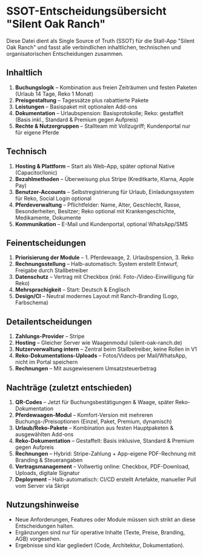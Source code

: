 # SSOT-Entscheidungsübersicht "Silent Oak Ranch"

Diese Datei dient als Single Source of Truth (SSOT) für die Stall-App "Silent Oak Ranch" und fasst alle verbindlichen inhaltlichen, technischen und organisatorischen Entscheidungen zusammen.

## Inhaltlich

1. **Buchungslogik** – Kombination aus freien Zeiträumen und festen Paketen (Urlaub 14 Tage, Reko 1 Monat)
2. **Preisgestaltung** – Tagessätze plus rabattierte Pakete
3. **Leistungen** – Basispaket mit optionalen Add-ons
4. **Dokumentation** – Urlaubspension: Basisprotokolle; Reko: gestaffelt (Basis inkl., Standard & Premium gegen Aufpreis)
5. **Rechte & Nutzergruppen** – Stallteam mit Vollzugriff; Kundenportal nur für eigene Pferde

## Technisch

1. **Hosting & Plattform** – Start als Web-App, später optional Native (Capacitor/Ionic)
2. **Bezahlmethoden** – Überweisung plus Stripe (Kreditkarte, Klarna, Apple Pay)
3. **Benutzer-Accounts** – Selbstregistrierung für Urlaub, Einladungssystem für Reko, Social Login optional
4. **Pferdeverwaltung** – Pflichtfelder: Name, Alter, Geschlecht, Rasse, Besonderheiten, Besitzer; Reko optional mit Krankengeschichte, Medikamente, Dokumente
5. **Kommunikation** – E-Mail und Kundenportal, optional WhatsApp/SMS

## Feinentscheidungen

1. **Priorisierung der Module** – 1. Pferdewaage, 2. Urlaubspension, 3. Reko
2. **Rechnungsstellung** – Halb-automatisch: System erstellt Entwurf, Freigabe durch Stallbetreiber
3. **Datenschutz** – Vertrag mit Checkbox (inkl. Foto-/Video-Einwilligung für Reko)
4. **Mehrsprachigkeit** – Start: Deutsch & Englisch
5. **Design/CI** – Neutral modernes Layout mit Ranch-Branding (Logo, Farbschema)

## Detailentscheidungen

1. **Zahlungs-Provider** – Stripe
2. **Hosting** – Gleicher Server wie Waagenmodul (silent-oak-ranch.de)
3. **Nutzerverwaltung intern** – Zentral beim Stallbetreiber, keine Rollen in V1
4. **Reko-Dokumentations-Uploads** – Fotos/Videos per Mail/WhatsApp, nicht im Portal speichern
5. **Rechnungen** – Mit ausgewiesenem Umsatzsteuerbetrag

## Nachträge (zuletzt entschieden)

1. **QR-Codes** – Jetzt für Buchungsbestätigungen & Waage, später Reko-Dokumentation
2. **Pferdewaagen-Modul** – Komfort-Version mit mehreren Buchungs-/Preisoptionen (Einzel, Paket, Premium, dynamisch)
3. **Urlaub/Reko-Pakete** – Kombination aus festen Hauptpaketen & ausgewählten Add-ons
4. **Reko-Dokumentation** – Gestaffelt: Basis inklusive, Standard & Premium gegen Aufpreis
5. **Rechnungen** – Hybrid: Stripe-Zahlung + App-eigene PDF-Rechnung mit Branding & Steuerangaben
6. **Vertragsmanagement** – Vollwertig online: Checkbox, PDF-Download, Uploads, digitale Signatur
7. **Deployment** – Halb-automatisch: CI/CD erstellt Artefakte, manueller Pull vom Server via Skript

## Nutzungshinweise

- Neue Anforderungen, Features oder Module müssen sich strikt an diese Entscheidungen halten.
- Ergänzungen sind nur für operative Inhalte (Texte, Preise, Branding, AGB) vorgesehen.
- Ergebnisse sind klar gegliedert (Code, Architektur, Dokumentation).

